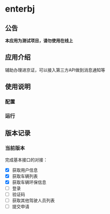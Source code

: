 # enterbj

## 公告

**本应用为测试项目，请勿使用在线上**

## 应用介绍

辅助办理进京证，可以接入第三方API做到消息通知等

## 使用说明

### 配置

### 运行

## 版本记录

### 当前版本

完成基本接口的对接：

- [x] 获取用户信息
- [x] 获取车辆列表
- [x] 获取车辆环保信息
- [ ] 登录
- [ ] 验证码
- [ ] 获取其他驾驶人员列表
- [ ] 提交申请
